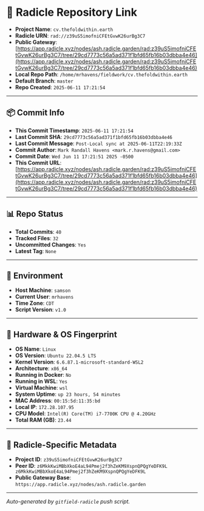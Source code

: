 # 🔗 Radicle Repository Link

- **Project Name**: `cv.thefoldwithin.earth`
- **Radicle URN**: `rad://z39uS5imofniCFEtGvwK26urBg3C7`
- **Public Gateway**: [https://app.radicle.xyz/nodes/ash.radicle.garden/rad:z39uS5imofniCFEtGvwK26urBg3C7/tree/29cd7773c56a5ad371f1bfd65fb16b03dbba4e46](https://app.radicle.xyz/nodes/ash.radicle.garden/rad:z39uS5imofniCFEtGvwK26urBg3C7/tree/29cd7773c56a5ad371f1bfd65fb16b03dbba4e46)
- **Local Repo Path**: `/home/mrhavens/fieldwork/cv.thefoldwithin.earth`
- **Default Branch**: `master`
- **Repo Created**: `2025-06-11 17:21:54`

---

## 📦 Commit Info

- **This Commit Timestamp**: `2025-06-11 17:21:54`
- **Last Commit SHA**: `29cd7773c56a5ad371f1bfd65fb16b03dbba4e46`
- **Last Commit Message**: `Post-Local sync at 2025-06-11T22:19:33Z`
- **Commit Author**: `Mark Randall Havens <mark.r.havens@gmail.com>`
- **Commit Date**: `Wed Jun 11 17:21:51 2025 -0500`
- **This Commit URL**: [https://app.radicle.xyz/nodes/ash.radicle.garden/rad:z39uS5imofniCFEtGvwK26urBg3C7/tree/29cd7773c56a5ad371f1bfd65fb16b03dbba4e46](https://app.radicle.xyz/nodes/ash.radicle.garden/rad:z39uS5imofniCFEtGvwK26urBg3C7/tree/29cd7773c56a5ad371f1bfd65fb16b03dbba4e46)

---

## 📊 Repo Status

- **Total Commits**: `40`
- **Tracked Files**: `32`
- **Uncommitted Changes**: `Yes`
- **Latest Tag**: `None`

---

## 🧭 Environment

- **Host Machine**: `samson`
- **Current User**: `mrhavens`
- **Time Zone**: `CDT`
- **Script Version**: `v1.0`

---

## 🧬 Hardware & OS Fingerprint

- **OS Name**: `Linux`
- **OS Version**: `Ubuntu 22.04.5 LTS`
- **Kernel Version**: `6.6.87.1-microsoft-standard-WSL2`
- **Architecture**: `x86_64`
- **Running in Docker**: `No`
- **Running in WSL**: `Yes`
- **Virtual Machine**: `wsl`
- **System Uptime**: `up 23 hours, 54 minutes`
- **MAC Address**: `00:15:5d:11:35:bd`
- **Local IP**: `172.28.107.95`
- **CPU Model**: `Intel(R) Core(TM) i7-7700K CPU @ 4.20GHz`
- **Total RAM (GB)**: `23.44`

---

## 🌱 Radicle-Specific Metadata

- **Project ID**: `z39uS5imofniCFEtGvwK26urBg3C7`
- **Peer ID**: `z6MkkKwiMBbXkoE4aL94Pmej2f3hZeKM9XspnQPQgYeDFK9L
z6MkkKwiMBbXkoE4aL94Pmej2f3hZeKM9XspnQPQgYeDFK9L`
- **Public Gateway Base**: `https://app.radicle.xyz/nodes/ash.radicle.garden`

---

_Auto-generated by `gitfield-radicle` push script._

